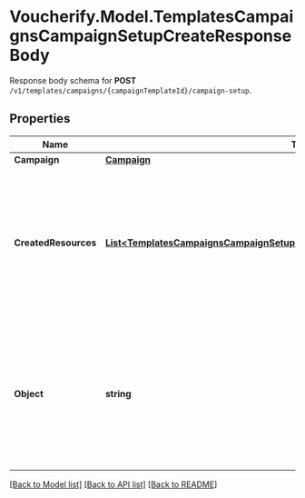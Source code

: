 # Voucherify.Model.TemplatesCampaignsCampaignSetupCreateResponseBody
Response body schema for **POST** `/v1/templates/campaigns/{campaignTemplateId}/campaign-setup`.

## Properties

Name | Type | Description | Notes
------------ | ------------- | ------------- | -------------
**Campaign** | [**Campaign**](Campaign.md) |  | 
**CreatedResources** | [**List&lt;TemplatesCampaignsCampaignSetupCreateResponseBodyCreatedResourcesItem&gt;**](TemplatesCampaignsCampaignSetupCreateResponseBodyCreatedResourcesItem.md) | Contains a list of resources that have been added to the project when the campaign has been created out of the template. | [optional] 
**Object** | **string** | The type of the object represented by JSON. This object stores information about the campaign created out of the campaign template. | [optional] [default to ObjectEnum.CampaignSetup]

[[Back to Model list]](../../README.md#documentation-for-models) [[Back to API list]](../../README.md#documentation-for-api-endpoints) [[Back to README]](../../README.md)

